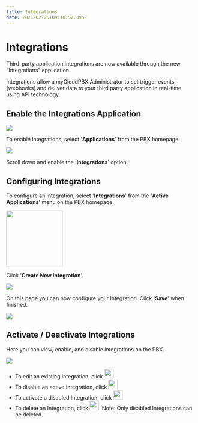 ```yaml
---
title: Integrations
date: 2021-02-25T09:18:52.395Z
---
```

# Integrations

Third-party application integrations are now available through the new “Integrations” application.

Integrations allow a myCloudPBX Administrator to set trigger events (webhooks) and deliver data to your third party application in real-time using API technology.

## Enable the Integrations Application

![](/images/screen-shot-2021-03-01-at-16.34.11.png)

To enable integrations, select '**Applications**' from the PBX homepage. 

![](/images/myecn_integrations_2.png)

Scroll down and enable the '**Integrations**' option.

## Configuring Integrations

To configure an integration, select '**Integrations**' from the '**Active Applications**' menu on the PBX homepage.

<img style="width: 150px; height: auto;" src="/images/myecn_integrations_3.png"> 

Click '**Create New Integration**'.

![](/images/myecn_integrations_4.png)

On this page you can now configure your Integration.
Click '**Save**' when finished.

![](/images/myecn_integrat.png)

## Activate / Deactivate Integrations

Here you can view, enable, and disable integrations on the PBX. 

![](/images/myecn_integrations_6.png)

* To edit an existing Integration, click <img style="width: 25px; height: auto;" src="/images/myecn_cog_icon.png"> 
* To disable an active Integration, click <img style="width: 25px; height: auto;" src="/images/myecn_square_icon.png"> 
* To activate a disabled Integration, click <img style="width: 25px; height: auto;" src="/images/myecn_play_icon.png"> 
* To delete an Integration, click <img style="width: 25px; height: auto;" src="/images/myecn_delete_icon.png">. Note: Only disabled Integrations can be deleted.